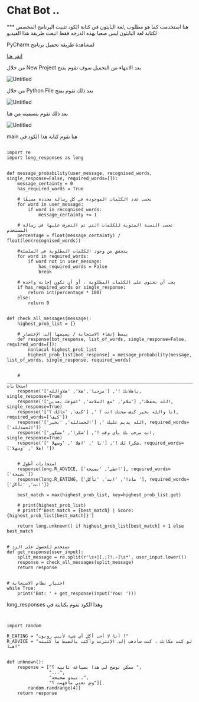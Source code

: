 # Chat Bot ..
*** هنا استخدمت كما هو مطلوب ,لغة البايثون في كتابة الكود 
تثبيت البرنامج المخصص لكتابة لغة البايثون ليس صعبا بهذه الدرجه فقط اتبعت طريقة هذا الفيديو  

 PyCharm لمشاهدة طريقة تحميل برنامج 

[ انقر هنا  ]([https://www.youtube.com/watch?v=YxHplztMQMc])

 
من خلال  New Project بعد الانتهاء من التحميل سوف تقوم بفتح  

![Untitled](https://user-images.githubusercontent.com/85697922/126150637-7e75b871-1031-4001-a177-94f9d680534f.png)

من خلال  Python File بعد ذلك تقوم بفتح 

![Untitled](https://user-images.githubusercontent.com/85697922/126151900-c6364823-ee62-4237-99f6-74900c1a9fad.png)


بعد ذلك تقوم بتسميته من هنا 


![Untitled](https://user-images.githubusercontent.com/85697922/126152215-7322d0fe-64db-4437-b80b-9f87ebed6148.png)
 




main هنا نقوم كتابة هذا الكود  في 

```

import re
import long_responses as long


def message_probability(user_message, recognised_words, single_response=False, required_words=[]):
    message_certainty = 0
    has_required_words = True

    # تحسب عدد الكلمات الموجودة في كل رسالة محددة مسبقًا
    for word in user_message:
        if word in recognised_words:
            message_certainty += 1

    # تحسب النسبة المئوية للكلمات التي تم التعرف عليها في رسالة المستخدم
    percentage = float(message_certainty) / float(len(recognised_words))

    #يتحقق من وجود الكلمات المطلوبة في السلسلة
    for word in required_words:
        if word not in user_message:
            has_required_words = False
            break

    # يجب أن تحتوي على الكلمات المطلوبة ، أو أن تكون إجابة واحدة
    if has_required_words or single_response:
        return int(percentage * 100)
    else:
        return 0


def check_all_messages(message):
    highest_prob_list = {}

    # يبسط إنشاء الاستجابة / يضيفها إلى الإختصار
    def response(bot_response, list_of_words, single_response=False, required_words=[]):
        nonlocal highest_prob_list
        highest_prob_list[bot_response] = message_probability(message, list_of_words, single_response, required_words)


    # ________________________________________________________________________________________ استجابات
    response('ياهلابك !', ['مرحبا','هلا', 'هلاوالله'], single_response=True)
    response('الله يحفظك', ['سلام', 'مع السلامه', 'اشوفك بعدين'], single_response=True)
    response('انا والله بخير كيف صحتك انت ؟ ', ['كيف', 'حالك ؟'], required_words=['كيف'])
    response('الله يديم عليك ', ['الحمدلله', 'بخير'], required_words=['الحمدلله'])
    response('انت مرحب بك بأي وقت !', ['شكرا', 'مشكور'], single_response=True)
    response('شكرا لك !', ['يا ', 'اهلا ', 'وسهلا '], required_words=['اهلا ', 'وسهلا '])


    # استجابات أطول
    response(long.R_ADVICE, ['اعطي', 'نصيحة'], required_words=['نصيحة'])
    response(long.R_EATING, ['ماذا', 'انت', 'تأكل '], required_words=['انت', 'تأكل'])

    best_match = max(highest_prob_list, key=highest_prob_list.get)

    # print(highest_prob_list)
    # print(f'Best match = {best_match} | Score: {highest_prob_list[best_match]}')

    return long.unknown() if highest_prob_list[best_match] < 1 else best_match


# تستخدم للحصول على الرد
def get_response(user_input):
    split_message = re.split(r'\s+|[,;?!.-]\s*', user_input.lower())
    response = check_all_messages(split_message)
    return response


# اختبار نظام الاستجابة
while True:
    print('Bot: ' + get_response(input('You: ')))

```





long_responses وهذا الكود نقوم بكتابتة في 

```


import random

R_EATING = "أنا لا أحب أكل أي شيء لأنني روبوت !"
R_ADVICE = "لو كنت مكانك ، كنت سأذهب إلى الإنترنت وأكتب بالضبط ما كتبته هنا!"


def unknown():
    response = ["ممكن توضح لي هذا بصياغة ثانيه ؟ ",
                "...",
                "تبدو صحيحه .",
                "وش تعني مافهمت ؟"][
        random.randrange(4)]
    return response



```

